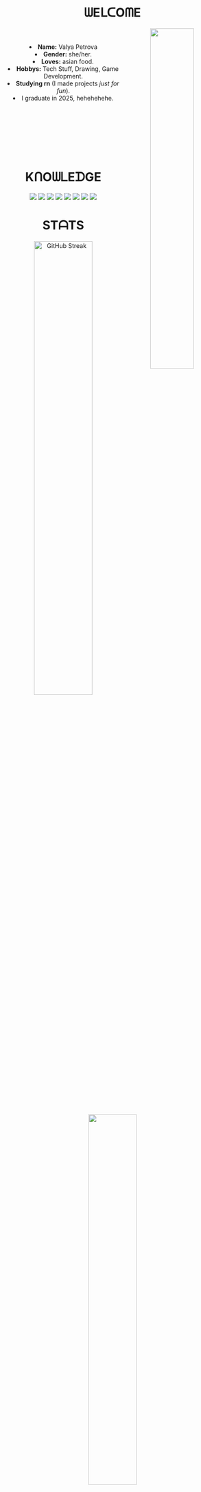 <body>
  <center>
    <h1 align="center">ᗯEᒪᑕOᗰE</h1>
    <div>
      <img src="https://i.pinimg.com/564x/f9/47/c0/f947c0574b6c70f1c247acd9f8f52955.jpg" align="right" width=45%>
      <br><br>
      <li>
      <b>Name:</b> Valya Petrova
    </li>
       <li><b>Gender:</b> she/her.
       </li>
<li><b>Loves:</b> asian food.</li>
<li>
<b>Hobbys:</b> Tech Stuff, Drawing, Game Development.
</li>
<li>
<b>Studying rn</b> (I made projects <i>just for fun</i>).
</li>
<li>I graduate in 2025, hehehehehe.
</li>
    </div>
    <br><br><br><br><br><br><br>
    <div>
    <h1 align="center">KᑎOᗯᒪEᗪGE</h2>
    <p align="center"><img src="https://img.shields.io/badge/html5-%23E34F26.svg?style=for-the-badge&logo=html5&logoColor=white"/>
    <img src="https://img.shields.io/badge/CSS-239120?&style=for-the-badge&logo=css3&logoColor=white"/>
    <img src="https://img.shields.io/badge/javascript-%23323330.svg?style=for-the-badge&logo=javascript&logoColor=%23F7DF1E"/>
    <img src="https://img.shields.io/badge/typescript-%23007ACC.svg?style=for-the-badge&logo=typescript&logoColor=white"/>
      <img src="https://img.shields.io/badge/react-%2320232a.svg?style=for-the-badge&logo=react&logoColor=%2361DAFB"/>
      <img src="https://img.shields.io/badge/webstorm-143?style=for-the-badge&logo=webstorm&logoColor=white&color=black"/>
      <img src="https://img.shields.io/badge/Visual%20Studio%20Code-0078d7.svg?style=for-the-badge&logo=visual-studio-code&logoColor=white"/>
      <img src="https://img.shields.io/badge/Ubuntu-E95420?style=for-the-badge&logo=ubuntu&logoColor=white"/>
    </p>
    </div>
    <div>
      <h1 align="center">STᗩTS</h1>
      <palign="center"><a href="https://git.io/streak-stats"><img width=52% src="https://streak-stats.demolab.com?user=kuropatoochka&theme=dark" alt="GitHub Streak" /></a>
      <img width=47% src="https://github-readme-stats.vercel.app/api?username=kuropatoochka&theme=dark&title_color=FB8C00&text_color=FEFEFE" />
      </p>
    </div>
        <div>
          <h2 align="center">ᑕOᑎTᗩᑕT ᗰE</h2>
          <p align="center"><a href="https://t.me/kuropatoochka" target="_blank"><img src="https://img.shields.io/badge/Telegram-2CA5E0?style=for-the-badge&logo=telegram&logoColor=white"/></a> 
<a href="https://discord.com/users/752226099424919672" target="_blank"><img src="https://img.shields.io/badge/Discord-%235865F2.svg?style=for-the-badge&logo=discord&logoColor=white"/></a></p>
        </div>
  </center>
</body>
